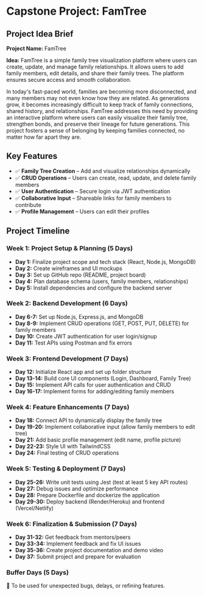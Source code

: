 # Capstone Project: FamTree

## Project Idea Brief

**Project Name:** FamTree

**Idea:** FamTree is a simple family tree visualization platform where users can create, update, and manage family relationships. It allows users to add family members, edit details, and share their family trees. The platform ensures secure access and smooth collaboration.

In today's fast-paced world, families are becoming more disconnected, and many members may not even know how they are related. As generations grow, it becomes increasingly difficult to keep track of family connections, shared history, and relationships. FamTree addresses this need by providing an interactive platform where users can easily visualize their family tree, strengthen bonds, and preserve their lineage for future generations. This project fosters a sense of belonging by keeping families connected, no matter how far apart they are.

## Key Features

- ✅ **Family Tree Creation** – Add and visualize relationships dynamically
- ✅ **CRUD Operations** – Users can create, read, update, and delete family members
- ✅ **User Authentication** – Secure login via JWT authentication
- ✅ **Collaborative Input** – Shareable links for family members to contribute
- ✅ **Profile Management** – Users can edit their profiles

## Project Timeline

### Week 1: Project Setup & Planning (5 Days)
- **Day 1:** Finalize project scope and tech stack (React, Node.js, MongoDB)
- **Day 2:** Create wireframes and UI mockups
- **Day 3:** Set up GitHub repo (README, project board)
- **Day 4:** Plan database schema (users, family members, relationships)
- **Day 5:** Install dependencies and configure the backend server

### Week 2: Backend Development (6 Days)
- **Day 6-7:** Set up Node.js, Express.js, and MongoDB
- **Day 8-9:** Implement CRUD operations (GET, POST, PUT, DELETE) for family members
- **Day 10:** Create JWT authentication for user login/signup
- **Day 11:** Test APIs using Postman and fix errors

### Week 3: Frontend Development (7 Days)
- **Day 12:** Initialize React app and set up folder structure
- **Day 13-14:** Build core UI components (Login, Dashboard, Family Tree)
- **Day 15:** Implement API calls for user authentication and CRUD
- **Day 16-17:** Implement forms for adding/editing family members

### Week 4: Feature Enhancements (7 Days)
- **Day 18:** Connect API to dynamically display the family tree
- **Day 19-20:** Implement collaborative input (allow family members to edit tree)
- **Day 21:** Add basic profile management (edit name, profile picture)
- **Day 22-23:** Style UI with TailwindCSS
- **Day 24:** Final testing of CRUD operations

### Week 5: Testing & Deployment (7 Days)
- **Day 25-26:** Write unit tests using Jest (test at least 5 key API routes)
- **Day 27:** Debug issues and optimize performance
- **Day 28:** Prepare Dockerfile and dockerize the application
- **Day 29-30:** Deploy backend (Render/Heroku) and frontend (Vercel/Netlify)

### Week 6: Finalization & Submission (7 Days)
- **Day 31-32:** Get feedback from mentors/peers
- **Day 33-34:** Implement feedback and fix UI issues
- **Day 35-36:** Create project documentation and demo video
- **Day 37:** Submit project and prepare for evaluation

### Buffer Days (5 Days)
🚀 To be used for unexpected bugs, delays, or refining features.
